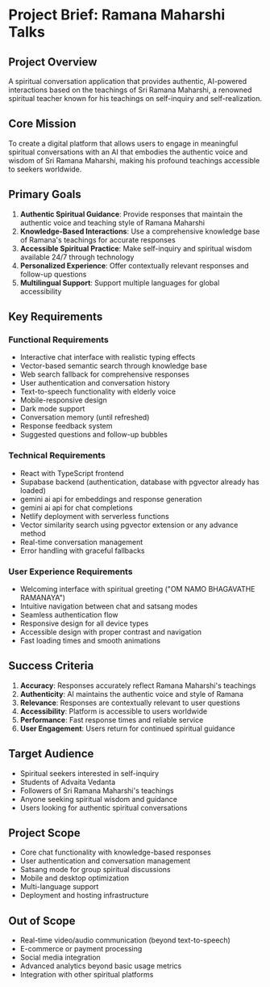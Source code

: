 # Project Brief: Ramana Maharshi Talks

## Project Overview
A spiritual conversation application that provides authentic, AI-powered interactions based on the teachings of Sri Ramana Maharshi, a renowned spiritual teacher known for his teachings on self-inquiry and self-realization.

## Core Mission
To create a digital platform that allows users to engage in meaningful spiritual conversations with an AI that embodies the authentic voice and wisdom of Sri Ramana Maharshi, making his profound teachings accessible to seekers worldwide.

## Primary Goals
1. **Authentic Spiritual Guidance**: Provide responses that maintain the authentic voice and teaching style of Ramana Maharshi
2. **Knowledge-Based Interactions**: Use a comprehensive knowledge base of Ramana's teachings for accurate responses
3. **Accessible Spiritual Practice**: Make self-inquiry and spiritual wisdom available 24/7 through technology
4. **Personalized Experience**: Offer contextually relevant responses and follow-up questions
5. **Multilingual Support**: Support multiple languages for global accessibility

## Key Requirements

### Functional Requirements
- Interactive chat interface with realistic typing effects
- Vector-based semantic search through knowledge base
- Web search fallback for comprehensive responses
- User authentication and conversation history
- Text-to-speech functionality with elderly voice
- Mobile-responsive design
- Dark mode support
- Conversation memory (until refreshed)
- Response feedback system
- Suggested questions and follow-up bubbles

### Technical Requirements
- React with TypeScript frontend
- Supabase backend (authentication, database with pgvector already has loaded)
- gemini ai api for embeddings and response generation
- gemini ai api for chat completions
- Netlify deployment with serverless functions
- Vector similarity search using pgvector extension or any advance method
- Real-time conversation management
- Error handling with graceful fallbacks

### User Experience Requirements
- Welcoming interface with spiritual greeting ("OM NAMO BHAGAVATHE RAMANAYA")
- Intuitive navigation between chat and satsang modes
- Seamless authentication flow
- Responsive design for all device types
- Accessible design with proper contrast and navigation
- Fast loading times and smooth animations

## Success Criteria
1. **Accuracy**: Responses accurately reflect Ramana Maharshi's teachings
2. **Authenticity**: AI maintains the authentic voice and style of Ramana
3. **Relevance**: Responses are contextually relevant to user questions
4. **Accessibility**: Platform is accessible to users worldwide
5. **Performance**: Fast response times and reliable service
6. **User Engagement**: Users return for continued spiritual guidance

## Target Audience
- Spiritual seekers interested in self-inquiry
- Students of Advaita Vedanta
- Followers of Sri Ramana Maharshi's teachings
- Anyone seeking spiritual wisdom and guidance
- Users looking for authentic spiritual conversations

## Project Scope
- Core chat functionality with knowledge-based responses
- User authentication and conversation management
- Satsang mode for group spiritual discussions
- Mobile and desktop optimization
- Multi-language support
- Deployment and hosting infrastructure

## Out of Scope
- Real-time video/audio communication (beyond text-to-speech)
- E-commerce or payment processing
- Social media integration
- Advanced analytics beyond basic usage metrics
- Integration with other spiritual platforms 
